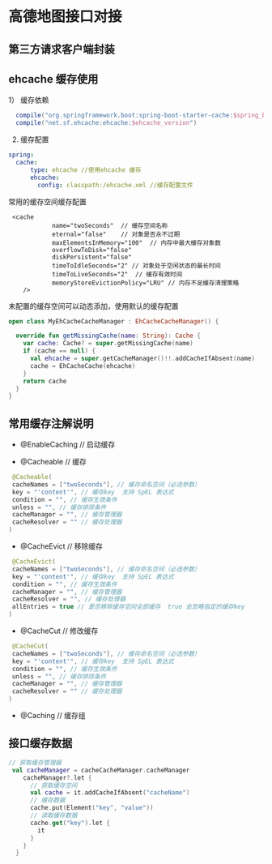 # 高德地图接口对接

## 第三方请求客户端封装

## ehcache 缓存使用

1） 缓存依赖
```gradle
  compile("org.springframework.boot:spring-boot-starter-cache:$spring_boot_version")
  compile("net.sf.ehcache:ehcache:$ehcache_version")
```
2) 缓存配置

```yml
spring:
  cache:
      type: ehcache //使用ehcache 缓存
      ehcache:
        config: classpath:/ehcache.xml //缓存配置文件
```

常用的缓存空间缓存配置
```text
 <cache
            name="twoSeconds"  // 缓存空间名称
            eternal="false"    // 对象是否永不过期
            maxElementsInMemory="100"  // 内存中最大缓存对象数
            overflowToDisk="false"
            diskPersistent="false"
            timeToIdleSeconds="2" // 对象处于空闲状态的最长时间
            timeToLiveSeconds="2"  // 缓存有效时间
            memoryStoreEvictionPolicy="LRU" // 内存不足缓存清理策略
    />
```

未配置的缓存空间可以动态添加，使用默认的缓存配置
```kotlin
open class MyEhCacheCacheManager : EhCacheCacheManager() {

  override fun getMissingCache(name: String): Cache {
    var cache: Cache? = super.getMissingCache(name)
    if (cache == null) {
      val ehcache = super.getCacheManager()!!.addCacheIfAbsent(name)
      cache = EhCacheCache(ehcache)
    }
    return cache
  }
}
```

## 常用缓存注解说明

* @EnableCaching // 启动缓存

* @Cacheable // 缓存
```kotlin
 @Cacheable(
 cacheNames = ["twoSeconds"], // 缓存命名空间（必选参数）
 key = "'content'", // 缓存key  支持 SpEL 表达式
 condition = "", // 缓存生效条件
 unless = "", // 缓存排除条件
 cacheManager = "", // 缓存管理器
 cacheResolver = "" // 缓存处理器
)
```

* @CacheEvict // 移除缓存
```kotlin
 @CacheEvict(
 cacheNames = ["twoSeconds"], // 缓存命名空间（必选参数）
 key = "'content'", // 缓存key  支持 SpEL 表达式
 condition = "", // 缓存生效条件
 cacheManager = "", // 缓存管理器
 cacheResolver = "", // 缓存处理器
 allEntries = true // 是否移除缓存空间全部缓存  true 会忽略指定的缓存key
)
```

* @CacheCut // 修改缓存
```kotlin
 @CacheCut(
 cacheNames = ["twoSeconds"], // 缓存命名空间（必选参数）
 key = "'content'", // 缓存key  支持 SpEL 表达式
 condition = "", // 缓存生效条件
 unless = "", // 缓存排除条件
 cacheManager = "", // 缓存管理器
 cacheResolver = "" // 缓存处理器
)
```

* @Caching // 缓存组

## 接口缓存数据
```kotlin
// 获取缓存管理器
 val cacheManager = cacheCacheManager.cacheManager
    cacheManager?.let {
      // 获取缓存空间
      val cache = it.addCacheIfAbsent("cacheName")
      // 缓存数据
      cache.put(Element("key", "value"))
      // 读取缓存数据
      cache.get("key").let {
        it
      }
    }
  }
``` 

